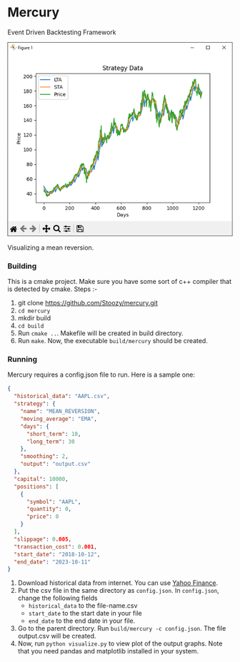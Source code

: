 # Mercury

Event Driven Backtesting Framework

![](snapshot.png)

Visualizing a mean reversion.

### Building

This is a cmake project. Make sure you have some sort of c++ compiler that is detected by cmake.
Steps :-
1. git clone https://github.com/Stoozy/mercury.git
2. `cd mercury`
3. mkdir build
4. `cd build`
5. Run `cmake ..`. Makefile will be created in build directory.
6. Run `make`. Now, the executable `build/mercury` should be created.

### Running

Mercury requires a config.json file to run. Here is a sample one:

```json
{
  "historical_data": "AAPL.csv",
  "strategy": {
    "name": "MEAN_REVERSION",
    "moving_average": "EMA",
    "days": {
      "short_term": 10,
      "long_term": 30
    },
    "smoothing": 2,
    "output": "output.csv"
  },
  "capital": 10000,
  "positions": [
    {
      "symbol": "AAPL",
      "quantity": 0,
      "price": 0
    }
  ],
  "slippage": 0.005,
  "transaction_cost": 0.001,
  "start_date": "2018-10-12",
  "end_date": "2023-10-11"
}
```

1. Download historical data from internet. You can use [Yahoo Finance](https://finance.yahoo.com/quote/AAPL/history).
2. Put the csv file in the same directory as `config.json`. In `config.json`, change the following fields
     - `historical_data` to the file-name.csv
     - `start_date` to the start date in your file
     - `end_date` to the end date in your file.
3. Go to the parent directory. Run `build/mercury -c config.json`. The file output.csv will be created.
4. Now, run `python visualize.py` to view plot of the output graphs. Note that you need pandas and matplotlib installed in your system.

